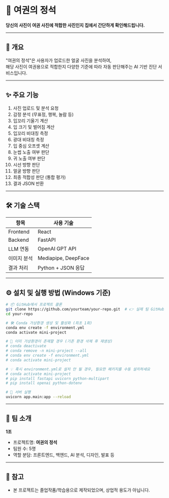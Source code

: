 # 🛂 여권의 정석

**당신의 사진이 여권 사진에 적합한 사진인지 집에서 간단하게 확인해드립니다.**

---

## 📖 개요

"여권의 정석"은 사용자가 업로드한 얼굴 사진을 분석하여,  
해당 사진이 여권용으로 적합한지 다양한 기준에 따라 자동 판단해주는 AI 기반 진단 서비스입니다.

---

## ✨ 주요 기능

1. 사진 업로드 및 분석 요청
2. 감정 분석 (무표정, 행복, 놀람 등)
3. 입꼬리 기울기 계산
4. 입 크기 및 벌어짐 계산
5. 입꼬리 비대칭 측정
6. 광대 비대칭 측정
7. 입 중심 오프셋 계산
8. 눈썹 노출 여부 판단
9. 귀 노출 여부 판단
10. 시선 방향 판단
11. 얼굴 방향 판단
12. 최종 적합성 판단 (통합 평가)
13. 결과 JSON 반환

---

## 🛠️ 기술 스택

| 항목 | 사용 기술 |
|------|------------|
| Frontend | React |
| Backend | FastAPI |
| LLM 연동 | OpenAI GPT API |
| 이미지 분석 | Mediapipe, DeepFace |
| 결과 처리 | Python + JSON 응답 |

---

## ⚙️ 설치 및 실행 방법 (Windows 기준)

```bash
# 📦 GitHub에서 프로젝트 클론
git clone https://github.com/yourteam/your-repo.git  # 👉 실제 팀 GitHub 주소로 바꿔주세요
cd your-repo

# 🛠️ Conda 가상환경 생성 및 활성화 (최초 1회)
conda env create -f environment.yml
conda activate mini-project

# 🔁 이미 가상환경이 존재할 경우 (기존 환경 삭제 후 재생성)
# conda deactivate
# conda remove -n mini-project --all
# conda env create -f environment.yml
# conda activate mini-project

# 💡 혹시 environment.yml로 설치 안 될 경우, 필요한 패키지를 수동 설치하세요
# conda activate mini-project
# pip install fastapi uvicorn python-multipart
# pip install openai python-dotenv

# 🚀 서버 실행
uvicorn app.main:app --reload
```

---

## 👥 팀 소개

**1조**  
- 프로젝트명: **여권의 정석**
- 팀원 수: 5명
- 역할 분담: 프론트엔드, 백엔드, AI 분석, 디자인, 발표 등

---

## 📌 참고

- 본 프로젝트는 졸업작품/학습용으로 제작되었으며, 상업적 용도가 아닙니다.

